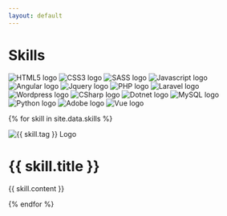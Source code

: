 ```yaml
---
layout: default
---
```


<div>
    <h1 class="skills-title">Skills</h1>
<!-- TODO: Use data to make skills appear -->
    <div class="skills-wrapper">
        <img src="images/ProgrammingLogos/Html5.png" alt="HTML5 logo" onclick="toggleModule(this.id)" id="html">
        <img src="images/ProgrammingLogos/css.png" alt="CSS3 logo" onclick="toggleModule(this.id)" id="css">
        <img src="images/ProgrammingLogos/sass.svg" alt="SASS logo" onclick="toggleModule(this.id)" id="sass">
        <img src="images/ProgrammingLogos/jsLogo.png" alt="Javascript logo" onclick="toggleModule(this.id)" id="js">
    </div>
    <div class="skills-wrapper">
        <img src="images/ProgrammingLogos/Angular.png" alt="Angular logo" onclick="toggleModule(this.id)" id="angular">
        <img src="images/ProgrammingLogos/jquery.svg" alt="Jquery logo" onclick="toggleModule(this.id)" id="jquery">
        <img src="images/ProgrammingLogos/Php.png" alt="PHP logo" onclick="toggleModule(this.id)" id="php">
        <img src="images/ProgrammingLogos/Laravel.png" alt="Laravel logo" onclick="toggleModule(this.id)" id="laravel">
    </div>
    <div class="skills-wrapper">
        <img src="images/ProgrammingLogos/Wordpress.png" alt="Wordpress logo" onclick="toggleModule(this.id)" id="wordpress">
        <img src="images/ProgrammingLogos/C.png" alt="CSharp logo" onclick="toggleModule(this.id)" id="csharp">
        <img src="images/ProgrammingLogos/dotnet.svg" alt="Dotnet logo" onclick="toggleModule(this.id)" id="dotnet">
        <img src="images/ProgrammingLogos/MySQL.png" alt="MySQL logo" onclick="toggleModule(this.id)" id="mysql">
    </div>
    <div class="skills-wrapper skills-last-row">
        <img src="images/ProgrammingLogos/Python.png" alt="Python logo" onclick="toggleModule(this.id)" id="python">
        <img src="images/ProgrammingLogos/Adobe.png" alt="Adobe logo" onclick="toggleModule(this.id)" id="adobe">
        <img src="images/ProgrammingLogos/Vue.png" alt="Vue logo" onclick="toggleModule(this.id)" id="vue">
    </div>
</div>

{% for skill in site.data.skills %}
<div class="module" id="module-{{ skill.tag }}">
<a class="closing-button" href="#" onclick="toggleModule('{{ skill.tag}}')"><i class="fa fa-times"></i></a>
    <div class="skills-detail-header">
        <img src="{{ skill.image }}" alt="{{ skill.tag }} Logo">
        <h1>{{ skill.title }}</h1>
    </div>
        <p>
            {{ skill.content }}
        </p>
</div>
{% endfor %}